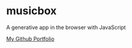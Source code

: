 # musicbox
A generative app in the browser with JavaScript

<a href="https://github.com/highhaoru">My Github Portfolio</a>

